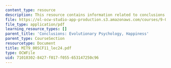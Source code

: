 ```yaml
---
content_type: resource
description: This resource contains information related to conclusions.
file: https://ol-ocw-studio-app-production.s3.amazonaws.com/courses/9-00sc-introduction-to-psychology-fall-2011/710103028427f017f055653147250c96_MIT9_00SCF11_lec24.pdf
file_type: application/pdf
learning_resource_types: []
parent_title: 'Conclusions: Evolutionary Psychology, Happiness'
parent_type: CourseSection
resourcetype: Document
title: MIT9_00SCF11_lec24.pdf
type: OCWFile
uid: 71010302-8427-f017-f055-653147250c96
---
```

